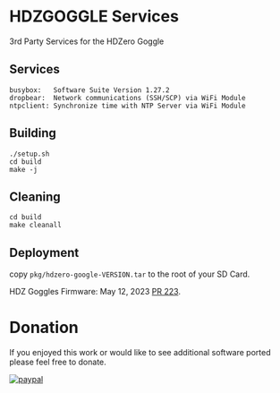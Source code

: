 # HDZGOGGLE Services
3rd Party Services for the HDZero Goggle

## Services
```
busybox:   Software Suite Version 1.27.2
dropbear:  Network communications (SSH/SCP) via WiFi Module
ntpclient: Synchronize time with NTP Server via WiFi Module
```

## Building
```shell
./setup.sh
cd build
make -j
```

## Cleaning
```shell
cd build
make cleanall
```

## Deployment
copy ```pkg/hdzero-google-VERSION.tar``` to the root of your SD Card.

HDZ Goggles Firmware: May 12, 2023 [PR 223](https://github.com/hd-zero/hdzero-goggle/pull/238).

# Donation
If you enjoyed this work or would like to see additional software ported please feel free to donate.

[![paypal](https://www.paypalobjects.com/en_US/i/btn/btn_donateCC_LG.gif)](https://www.paypal.com/donate/?hosted_button_id=E4DSQMLR5JUXS)
